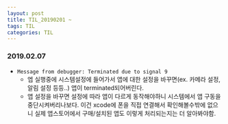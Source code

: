 ```yaml
---
layout: post
title: TIL_20190201 ~
tags: TIL
categories: TIL
---
```


### 2019.02.07
- `Message from debugger: Terminated due to signal 9`
  - 엡 실행중에 시스템설정에 들어가서 앱에 대한 설정을 바꾸면(ex. 카메라 설정, 알림 설정 등등..) 앱이 terminated되어버린다.
  - 앱 설정을 바꾸면 설정에 따라 앱이 다르게 동작해야하니 시스템에서 앱 구동을 중단시켜버리나보다. 이건 xcode에 폰을 직접 연결해서 확인해볼수밖에 없으니 실제 앱스토어에서 구매/설치된 앱도 이렇게 처리되는지는 더 알아봐야함.
